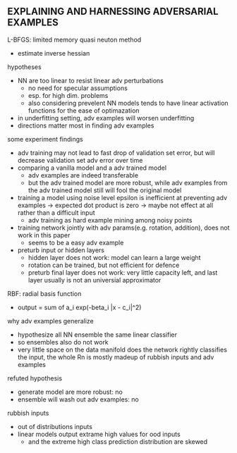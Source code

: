 ## EXPLAINING AND HARNESSING ADVERSARIAL EXAMPLES

L-BFGS: limited memory quasi neuton method
- estimate inverse hessian

hypotheses
- NN are too linear to resist linear adv perturbations
  - no need for specular assumptions
  - esp. for high dim. problems
  - also considering prevelent NN models tends to have linear activation functions for the ease of optimazation
- in underfitting setting, adv examples will worsen underfitting
- directions matter most in finding adv examples

some experiment findings
- adv training may not lead to fast drop of validation set error, but will decrease validation set adv error over time
- comparing a vanilla model and a adv trained model
  - adv examples are indeed transferable
  - but the adv trained model are more robust, while adv examples from the adv trained model still will fool the original model
- training a model using noise level epsilon is inefficient at preventing adv examples -> expected dot product is zero -> maybe not effect at all rather than a difficult input
  - adv training as hard example mining among noisy points
- training network jointly with adv params(e.g. rotation, addition), does not work in this paper
  - seems to be a easy adv example
- preturb input or hidden layers
  - hidden layer does not work: model can learn a large weight
  - rotation can be trained, but not efficient for defence
  - preturb final layer does not work: very little capacity left, and last layer usually is not an universial approximator

RBF: radial basis function
- output = sum of a_i exp(-beta_i |x - c_i|^2)

why adv examples generalize
- hypothesize all NN ensemble the same linear classifier
- so ensembles also do not work
- very little space on the data manifold does the network rightly classifies the input, the whole Rn is mostly madeup of rubbish inputs and adv examples

refuted hypothesis
- generate model are more robust: no
- ensemble will wash out adv examples: no

rubbish inputs
- out of distributions inputs
- linear models output extrame high values for ood inputs
  - and the extreme high class prediction distribution are skewed